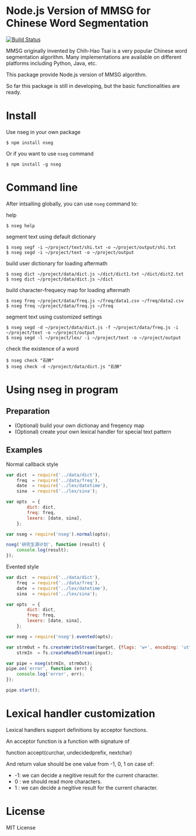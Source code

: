 Node.js Version of MMSG for Chinese Word Segmentation
======================================================
[![Build Status](https://secure.travis-ci.org/mountain/nseg.png)](http://travis-ci.org/mountain/nseg)

MMSG originally invented by Chih-Hao Tsai is a very popular Chinese word
segmentation algorithm. Many implementations are available on different
platforms including Python, Java, etc.

This package provide Node.js version of MMSG algorithm.

So far this package is still in developing, but the basic functionalities are ready.

Install
=======

Use nseg in your own package

    $ npm install nseg

Or if you want to use `nseg` command

    $ npm install -g nseg

Command line
============

After intsalling globally, you can use `nseg` command to:

help

    $ nseg help

segment text using default dictionary

    $ nseg segf -i ~/project/text/shi.txt -o ~/project/output/shi.txt
    $ nseg segd -i ~/project/text -o ~/project/output

build user dictionary for loading aftermath

    $ nseg dict ~/project/data/dict.js ~/dict/dict1.txt ~/dict/dict2.txt
    $ nseg dict ~/project/data/dict.js ~/dict

build character-frequecy map for loading aftermath

    $ nseg freq ~/project/data/freq.js ~/freq/data1.csv ~/freq/data2.csv
    $ nseg freq ~/project/data/freq.js ~/freq

segment text using customized settings

    $ nseg segd -d ~/project/data/dict.js -f ~/project/data/freq.js -i ~/project/text -o ~/project/output
    $ nseg segd -l ~/project/lex/ -i ~/project/text -o ~/project/output

check the existence of a word

    $ nseg check "石狮"
    $ nseg check -d ~/project/data/dict.js "石狮"

Using nseg in program
======================

Preparation
-----------

- (Optional) build your own dictionay and freqency map
- (Optional) create your own lexical handler for special text pattern

Examples
--------

Normal callback style

````javascript
var dict  = require('../data/dict'),
    freq  = require('../data/freq'),
    date  = require('../lex/datetime'),
    sina  = require('../lex/sina');

var opts  = {
        dict: dict,
        freq: freq,
        lexers: [date, sina],
    };

var nseg = require('nseg').normal(opts);

nseg('研究生源计划', function (result) {
    console.log(result);
});

````

Evented style

````javascript
var dict  = require('../data/dict'),
    freq  = require('../data/freq'),
    date  = require('../lex/datetime'),
    sina  = require('../lex/sina');

var opts  = {
        dict: dict,
        freq: freq,
        lexers: [date, sina],
    };

var nseg = require('nseg').evented(opts);

var strmOut = fs.createWriteStream(target, {flags: 'w+', encoding: 'utf-8'}),
    strmIn  = fs.createReadStream(input);

var pipe = nseg(strmIn, strmOut);
pipe.on('error', function (err) {
    console.log('error', err);
});

pipe.start();

````

Lexical handler customization
=============================

Lexical handlers support definitions by acceptor functions.

An acceptor function is a function with signature of

function accept(curchar, undecidedprefix, nextchar)

And return value should be one value from -1, 0, 1 on case of:

* -1: we can decide a negitive result for the current character.
* 0 : we should read more characters.
* 1 : we can decide a negitive result for the current character.

License
=======

MIT License
